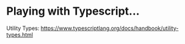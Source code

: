 # Playing with Typescript...

Utility Types: https://www.typescriptlang.org/docs/handbook/utility-types.html